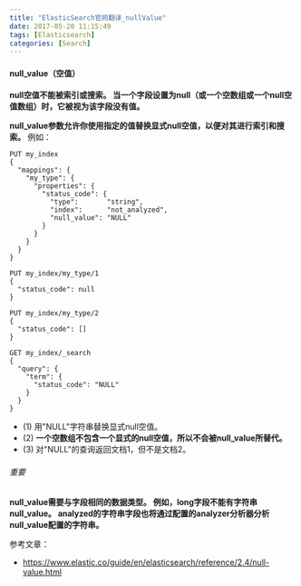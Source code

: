 ```yaml
---
title: "ElasticSearch官网翻译_nullValue"
date: 2017-05-20 11:15:49
tags: [Elasticsearch]
categories: [Search]
---
```


#### null_value（空值）

<b>null空值不能被索引或搜索。 当一个字段设置为null（或一个空数组或一个null空值数组）时，它被视为该字段没有值。</b>

<b>null_value参数允许你使用指定的值替换显式null空值，以便对其进行索引和搜索。</b> 例如：

```
PUT my_index
{
  "mappings": {
    "my_type": {
      "properties": {
        "status_code": {
          "type":       "string",
          "index":      "not_analyzed",
          "null_value": "NULL" 
        }
      }
    }
  }
}

PUT my_index/my_type/1
{
  "status_code": null
}

PUT my_index/my_type/2
{
  "status_code": [] 
}

GET my_index/_search
{
  "query": {
    "term": {
      "status_code": "NULL" 
    }
  }
}
```

- (1) 用"NULL"字符串替换显式null空值。
- (2) <b>一个空数组不包含一个显式的null空值，所以不会被null_value所替代。</b>
- (3) 对"NULL"的查询返回文档1，但不是文档2。

###### 重要

<b>
null_value需要与字段相同的数据类型。 例如，long字段不能有字符串null_value。 analyzed的字符串字段也将通过配置的analyzer分析器分析null_value配置的字符串。
</b>

参考文章：

- https://www.elastic.co/guide/en/elasticsearch/reference/2.4/null-value.html

